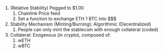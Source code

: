 1. (Relative Stability) Pegged to $1.00
    1. Chainlink Price feed
    2. Set a function to exchange ETH 1 BTC into $$$
2. Stability Mechanism (Minting/Burning): Algorithmic (Decentralized)
    1. People can only mint the stablecoin with enough collateral (coded)
3. Collateral: Exogenous (in crypto), composed of:
   1. wETH
   2. wBTC